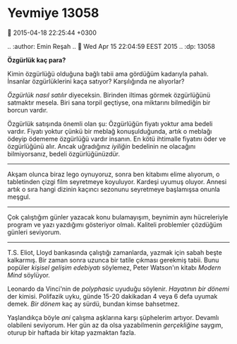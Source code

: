 Yevmiye 13058
=============

:date: 2015-04-18 22:25:44 +0300

.. :author: Emin Reşah
.. :date: Wed Apr 15 22:04:59 EEST 2015 
.. :dp: 13058 

**Özgürlük kaç para?**

Kimin özgürlüğü olduğuna bağlı tabii ama gördüğüm kadarıyla
pahalı. İnsanlar özgürlüklerini kaça satıyor? Karşılığında ne
alıyorlar?

*Özgürlük nasıl satılır* diyeceksin. Birinden iltimas görmek
özgürlüğünü satmaktır mesela. Biri sana torpil geçtiyse, ona miktarını
bilmediğin bir borcun vardır.

Özgürlük satışında önemli olan şu: Özgürlüğün fiyatı yoktur ama bedeli
vardır. Fiyatı yoktur çünkü bir meblağ konuşulduğunda, artık o meblağı
ödeyip ödememe özgürlüğü vardır insanın. En kötü ihtimalle fiyatını
öder ve özgürlüğünü alır. Ancak uğradığınız *iyiliğin* bedelinin ne
olacağını bilmiyorsanız, bedeli özgürlüğünüzdür.

-----

Akşam olunca biraz lego oynuyoruz, sonra ben kitabımı elime alıyorum,
o tabletinden çizgi film seyretmeye koyuluyor. Kardeşi uyumuş
oluyor. Annesi artık o sıra hangi dizinin kaçıncı sezonunu seyretmeye
başlamışsa onunla meşgul.

------

Çok çalıştığım günler yazacak konu bulamayışım, beynimin aynı
hücreleriyle program ve yazı yazdığımı gösteriyor olmalı. Kaliteli
problemler çözdüğüm günleri seviyorum.

------

T.S. Eliot, Lloyd bankasında çalıştığı zamanlarda, yazmak için sabah
beşte kalkarmış. Bir zaman sonra uzunca bir tatile çıkması gerekmiş
tabii. Bunu popüler *kişisel gelişim edebiyatı* söylemez, Peter
Watson'ın kitabı *Modern Mind* söylüyor.

Leonardo da Vinci'nin de *polyphasic* uyuduğu söylenir. *Hayatının bir
dönemi* der kimisi. Polifazik uyku, günde 15-20 dakikadan 4 veya 6
defa uyumak demek. *Bir dönem* kaç ay sürdü, bundan kimse bahsetmez.

Yaşlandıkça böyle *ani* çalışma aşklarına karşı şüphelerim
artıyor. Devamlı olabileni seviyorum. Her gün az da olsa yazabilmenin
*gerçekliğine* saygım, oturup bir haftada bir kitap yazmaktan fazla.
